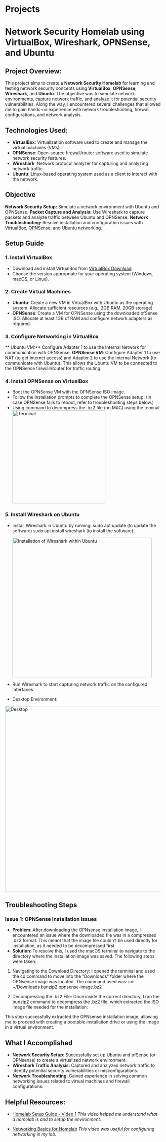 # Projects
# Network Security Homelab using VirtualBox, Wireshark, OPNSense, and Ubuntu

## Project Overview:
This project aims to create a **Network Security Homelab** for learning and testing network security concepts using **VirtualBox**, **OPNSense**, **Wireshark**, and **Ubuntu**. The objective was to simulate network environments, capture network traffic, and analyze it for potential security vulnerabilities. Along the way, I encountered several challenges that allowed me to gain hands-on experience with network troubleshooting, firewall configurations, and network analysis.

## Technologies Used:
- **VirtualBox**: Virtualization software used to create and manage the virtual machines (VMs).
- **OPNSense**: Open-source firewall/router software used to simulate network security features.
- **Wireshark**: Network protocol analyzer for capturing and analyzing network traffic.
- **Ubuntu**: Linux-based operating system used as a client to interact with the network.

## Objective
**Network Security Setup:** Simulate a network environment with Ubuntu and OPNSense.
**Packet Capture and Analysis:** Use Wireshark to capture packets and analyze traffic between Ubuntu and OPNSense.
**Network Troubleshooting:** Resolve installation and configuration issues with VirtualBox, OPNSense, and Ubuntu networking.

## Setup Guide

### 1. Install VirtualBox
   - Download and install VirtualBox from [VirtualBox Download](https://www.virtualbox.org/).
   - Choose the version appropriate for your operating system (Windows, macOS, or Linux).

### 2. Create Virtual Machines
   - **Ubuntu**: Create a new VM in VirtualBox with Ubuntu as the operating system. Allocate sufficient resources (e.g., 2GB RAM, 20GB storage).
   - **OPNSense**: Create a VM for OPNSense using the downloaded pfSense ISO. Allocate at least 1GB of RAM and configure network adapters as required.

### 3. Configure Networking in VirtualBox
** Ubuntu VM:** Configure Adapter 1 to use the Internal Network for communication with OPNSense.
**OPNSense VM**: Configure Adapter 1 to use NAT (to get internet access) and Adapter 2 to use the Internal Network (to communicate with Ubuntu). This allows the Ubuntu VM to be connected to the OPNSense firewall/router for traffic routing.

### 4. Install OPNSense on VirtualBox
   - Boot the OPNSense VM with the OPNSense ISO image.
   - Follow the installation prompts to complete the OPNSense setup. (In case OPNSense fails to reboot, refer to troubleshooting steps below.)
   - Using command to decompress the .bz2 file (on MAC) using the teminal:
     <img width="300" alt="Terminal" src="https://github.com/user-attachments/assets/821bdd04-75df-4b61-9df7-3c3bfd50400e" />
     

### 5. Install Wireshark on Ubuntu
   - Install Wireshark in Ubuntu by running:
     sudo apt update (to update the software)
     sudo apt install wireshark (to install the software)
     
     <img width="450" alt="Installation of Wireshark within Ubuntu" src="https://github.com/user-attachments/assets/124a67b7-34ec-498e-aa12-46d0dd4c63ac" />
   - Run Wireshark to start capturing network traffic on the configured interfaces.

   - Desktop Environment:

  <img width="600" alt="Desktop" src="https://github.com/user-attachments/assets/53a305f4-cf74-4c8d-a586-5bc83d078012" />



## Troubleshooting Steps

### Issue 1: OPNSense Installation Issues
- **Problem**: After downloading the OPNsense installation image, I encountered an issue where the downloaded file was in a compressed .bz2 format. This meant that the image file couldn’t be used directly for installation, as it needed to be decompressed first.
- **Solution**: 
   To resolve this, I used the macOS terminal to navigate to the directory where the installation image was saved. The following steps were taken:
1. Navigating to the Download Directory:
I opened the terminal and used the cd command to move into the "Downloads" folder where the OPNsense image was located.
The command used was:
cd ~/Downloads
bunzip2 opnsense-image.bz2

3. Decompressing the .bz2 File:
Once inside the correct directory, I ran the bunzip2 command to decompress the .bz2 file, which extracted the ISO image file needed for the installation:

This step successfully extracted the OPNsense installation image, allowing me to proceed with creating a bootable installation drive or using the image in a virtual environment.

## What I Accomplished
- **Network Security Setup**: Successfully set up Ubuntu and pfSense (or OPNsense) to create a virtualized network environment.
- **Wireshark Traffic Analysis**: Captured and analyzed network traffic to identify potential security vulnerabilities or misconfigurations.
- **Network Troubleshooting**: Gained experience in solving common networking issues related to virtual machines and firewall configurations.

## Helpful Resources:
- [Homelab Setup Guide - Video 1]([https://www.youtube.com/watch?v=examplelink1](https://www.youtube.com/watch?v=kku0fVfksrk))
 _This video helped me understand what a homelab is and to setup the environment._

-  [Networking Basics for Homelab]([https://www.youtube.com/watch?v=examplelink2](https://www.youtube.com/watch?v=5iafC6vj7kM&t=312s))  
  _This video was useful for configuring networking in my lab._


